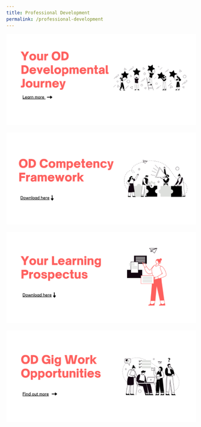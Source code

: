 ```yaml
---
title: Professional Development
permalink: /professional-development
---
```



 ![Alt text for image on Isomer site](/images/OD%20journey.png)<br><Br>![Alt text for image on Isomer site](/images/Competency.jpg)<br><br>![Alt text for image on Isomer site](/images/Prospectus.jpg)<br><br>![Alt text for image on Isomer site](/images/Gig%20work.jpg)
	



